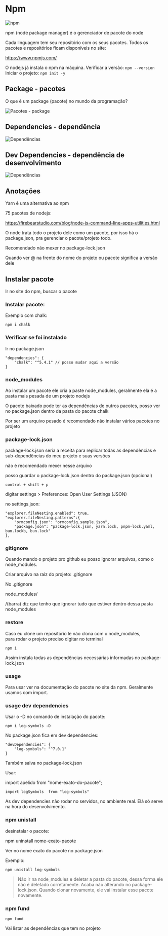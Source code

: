 
# Npm

![npm](Npm-logo.svg)

npm (node package manager) é o gerenciador de pacote do node

Cada linguagem tem seu repositório com os seus pacotes. 
Todos os pacotes e repositórios ficam disponíveis no site:

https://www.npmjs.com/ 

O nodejs já instala o npm na máquina.
Verificar a versão: `npm --version`
Iniciar o projeto: `npm init -y`

## Package - pacotes
O que é um package (pacote) no mundo da programação?

![Pacotes - package](pacotes.png)

## Dependencies - dependência

![Dependências](dependencias.png)

## Dev Dependencies - dependência de desenvolvimento

![Dependências](dev-dependencias.png)

## Anotações

Yarn é uma alternativa ao npm

75 pacotes de nodejs:

https://firebearstudio.com/blog/node-js-command-line-apps-utilities.html

O node trata todo o projeto dele como um pacote, por isso há o package.json, pra gerenciar o pacote/projeto todo.

Recomendado não mexer no package-lock.json

Quando ver @ na frente do nome do projeto ou pacote significa a versão dele

## Instalar pacote

Ir no site do npm, buscar o pacote

### Instalar pacote:

Exemplo com chalk:

`npm i chalk`

### Verificar se foi instalado

Ir no package.json

```
"dependencies": {
    "chalk": "^5.4.1" // posso mudar aqui a versão
}
```

### node_modules

Ao instalar um pacote ele cria a paste node_modules, geralmente ela é a pasta mais pesada de um projeto nodejs

O pacote baixado pode ter as dependências de outros pacotes, posso ver no package.json dentro da pasta do pacote chalk

Por ser um arquivo pesado é recomendado não instalar vários pacotes no projeto

### package-lock.json

package-lock.json seria a receita para replicar todas as dependências e sub-dependências do meu projeto e suas versões

não é recomendado mexer nesse arquivo

posso guardar o package-lock.json dentro do package.json (opcional)

`control + shift + p`

digitar settings > Preferences: Open User Settings (JSON)

no settings.json:

```
"explorer.fileNesting.enabled": true,
"explorer.fileNesting.patterns":{
    "ormconfig.json": "ormconfig.sample.json",
    "package.json": "package-lock.json, yarn.lock, pnpm-lock.yaml, bun.lockb, bun.lock"
},
```

### gitignore

Quando mando o projeto pro github eu posso ignorar arquivos, como o node_modules.

Criar arquivo na raiz do projeto: .gitignore

No .gitignore

node_modules/

/(barra) diz que tenho que ignorar tudo que estiver dentro dessa pasta node_modules

### restore

Caso eu clone um repositório le não clona com o node_modules,\
para rodar o projeto preciso digitar no terminal 

`npm i`

Assim instala todas as dependências necessárias informadas no package-lock.json

### usage

Para usar ver na documentação do pacote no site da npm.
Geralmente usamos com import.

### usage dev dependencies

Usar o -D no comando de instalação do pacote:

`npm i log-symbols -D`

No package.json fica em dev dependencies:

```
"devDependencies": {
    "log-symbols": "^7.0.1"
}
```

Também salva no package-lock.json

Usar:

import apelido from "nome-exato-do-pacote";

`import logSymbols  from "log-symbols"`

As dev dependencies não rodar no servidos, no ambiente real. Elá só serve na hora do desenvolvimento.

### npm unistall

desinstalar o pacote:

npm uninstall nome-exato-pacote

Ver no nome exato do pacote no package.json

Exemplo:

`npm unistall log-symbols`

> Não ir na node_modules e deletar a pasta do pacote, dessa forma ele não é deletado corretamente. Acaba não alterando no package-lock.json. Quando clonar novamente, ele vai instalar esse pacote novamente.

### npm fund

`npm fund`

Vai listar as dependências que tem no projeto